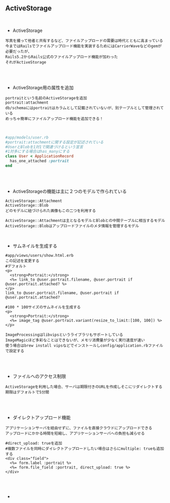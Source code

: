 ## ActiveStorage  
<br>

- ActiveStorage  
```
写真を撮って他者と共有するなど、ファイルアップロードの需要は時代とともに高まっている
今まではRailsでファイルアップロード機能を実装するためにはCarrierWaveなどのgemが必要だったが、
Rails5.2からRails公式のファイルアップロード機能が加わった
それがActiveStorage
```
<br>
<br>

- ActiveStorage用の属性を追加  
```
portraitという名前のActiveStorageを追加
portrait:attachment
db/schemaにはportraitはカラムとして記載されていないが、別テーブルとして管理されている
めっちゃ簡単にファイルアップロード機能を追加できる！
```
<br>

```rb
#app/models/user.rb
#portrait:attachmentに関する設定が記述されている
#UserとBlobを1対1で関連づけるという宣言
#1対多にする場合はhas_manyにする
class User < ApplicationRecord
  has_one_attached :portrait
end
```
<br>
<br>

- ActiveStorageの機能は主に２つのモデルで作られている  
```
ActiveStorage::Attachment
ActiveStorage::Blob
どのモデルに紐づけられた画像もこの二つを利用する

ActiveStorage::Attachmentは主となるモデルとBlobとの中間テーブルに相当するモデル
ActiveStorage::Blobはアップロードファイルのメタ情報を管理するモデル
```
<br>

- サムネイルを生成する  
```
#app/views/users/show.html.erb
この記述を変更する
#デフォルト
<p>
  <strong>Portrait:</strong>
  <%= link_to @user.portrait.filename, @user.portrait if @user.portrait.attached? %>
</p>
link_to @user.portrait.filename, @user.portrait if @user.portrait.attached?

#100 * 100サイズのサムネイルを生成する
<p>
  <strong>Portrait:</strong>
  <%= image_tag @user.portrait.variant(resize_to_limit:[100, 100]) %>
</p>

ImageProcessingはlibvipsというライブラリもサポートしている
ImageMagicほど多彩なことはできないが、メモリ消費量が少なく実行速度が速い
使う場合はbrew install vipsなどでインストールしconfig/application.rbファイルで設定する
```
<br>
<br>

- ファイルへのアクセス制限  
```
ActiveStorageを利用した場合、サーバは期限付きのURLを作成しそこにリダイレクトする
期限はデフォルトで5分間
```
<br>
<br>

- ダイレクトアップロード機能  
```
アプリケーションサーバを経由せずに、ファイルを直接クラウドにアップロードできる
アップロードにかかる時間を短縮し、アプリケーションサーバへの負担も減らせる

#direct_upload: trueを追加
#複数ファイルを同時にダイレクトアップロードしたい場合はさらにmultiple: trueも追加する
<div class="field">
  <%= form.label :portrait %>
  <%= form.file_field :portrait, direct_upload: true %>
</div>
```
<br>
<br>

- 